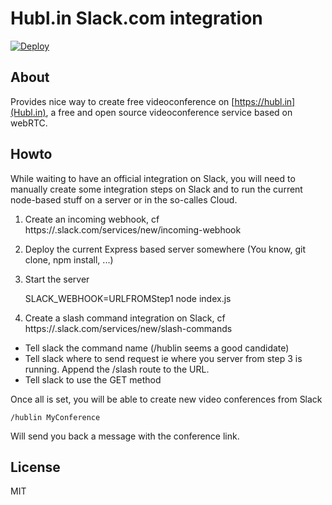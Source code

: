 # Hubl.in Slack.com integration

[![Deploy](https://www.herokucdn.com/deploy/button.png)](https://heroku.com/deploy)

## About

Provides nice way to create free videoconference on [https://hubl.in](Hubl.in), a free and open source videoconference service based on webRTC.

## Howto

While waiting to have an official integration on Slack, you will need to manually create some integration steps on Slack and to run the current node-based stuff on a server or in the so-calles Cloud.

1. Create an incoming webhook, cf https://<YOURTEAM>.slack.com/services/new/incoming-webhook
2. Deploy the current Express based server somewhere (You know, git clone, npm install, ...)
3. Start the server

    SLACK_WEBHOOK=URLFROMStep1 node index.js

4. Create a slash command integration on Slack, cf https://<YOURTEAM>.slack.com/services/new/slash-commands
 - Tell slack the command name (/hublin seems a good candidate)
 - Tell slack where to send request ie where you server from step 3 is running. Append the /slash route to the URL.
 - Tell slack to use the GET method

Once all is set, you will be able to create new video conferences from Slack

    /hublin MyConference

Will send you back a message with the conference link.

## License

MIT